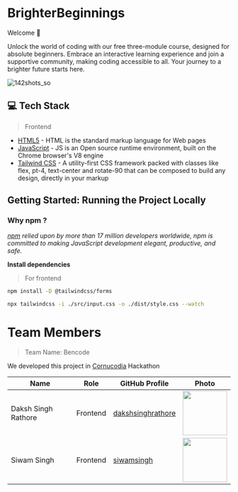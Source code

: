 <h1 align=left> BrighterBeginnings </h1>
Welcome 👋

<p>
Unlock the world of coding with our free three-module course, designed for absolute beginners. Embrace an interactive learning experience and join a supportive community, making coding accessible to all. Your journey to a brighter future starts here. 
</p>

![142shots_so](https://github.com/dakshsinghrathore/ISRO-web/assets/115932772/2cad53d1-0072-449d-a7b4-2c277d9baa1b)

## 💻 Tech Stack

> Frontend


- [HTML5](https://developer.mozilla.org/en-US/docs/Glossary/HTML5) - HTML is the standard markup language for Web pages
- [JavaScript](https://tc39.es/) - JS is an Open source runtime environment, built on the Chrome browser's V8 engine
- [Tailwind CSS](https://tailwindcss.com/) - A utility-first CSS framework packed with classes like flex, pt-4, text-center and rotate-90 that can be composed to build any design, directly in your markup


## Getting Started: Running the Project Locally

### Why npm ?
*[npm](https://www.npmjs.com/) relied upon by more than 17 million developers worldwide, npm is committed to making JavaScript development elegant, productive, and safe.*

**Install dependencies**
> For frontend

```bash
npm install -D @tailwindcss/forms
```

```bash
npx tailwindcss -i ./src/input.css -o ./dist/style.css --watch
```

# Team Members
> Team Name: Bencode

We developed this project in [Cornucodia](https://cornucodia.devpost.com/?ref_feature=challenge&ref_medium=your-open-hackathons&ref_content=Submissions+open) Hackathon

| Name                   | Role    | GitHub Profile                                 | Photo                                               |
|------------------------|---------|--------------------------------------------|-----------------------------------------------------|
| Daksh Singh Rathore    | Frontend| [dakshsinghrathore](https://github.com/dakshsinghrathore)    | <img src="https://github.com/dakshsinghrathore.png" height="100">    |
| Siwam Singh          | Frontend| [siwamsingh](https://github.com/siwamsingh)            | <img src="https://github.com/siwamsingh.png" height="100">              |
             


